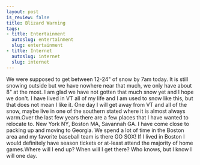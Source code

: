```yaml
--- 
layout: post
is_review: false
title: Blizard Warning
tags: 
- title: Entertainment
  autoslug: entertainment
  slug: entertainment
- title: Internet
  autoslug: internet
  slug: internet
---
```

We were supposed to get between 12-24" of snow by 7am today.  It is still snowing outside but we have nowhere near that much, we only have about 8" at the most.  I am glad we have not gotten that much snow yet and I hope we don't.  I have lived in VT all of my life and I am used to snow like this, but that does not mean I like it.  One day I will get away from VT and all of the snow, maybe live in one of the southern stated where it is almost always warm.Over the last few years there are a few places that I have wanted to relocate to.  New York NY, Boston MA, Savannah GA.  I have come close to packing up and moving to Georgia.  We spend a lot of time in the Boston area and my favorite baseball team is there GO SOX!  If I lived in Boston I would definitely have season tickets or at-least attend the majority of home games.Where will I end up?  When will I get there?  Who knows, but I know I will one day.
